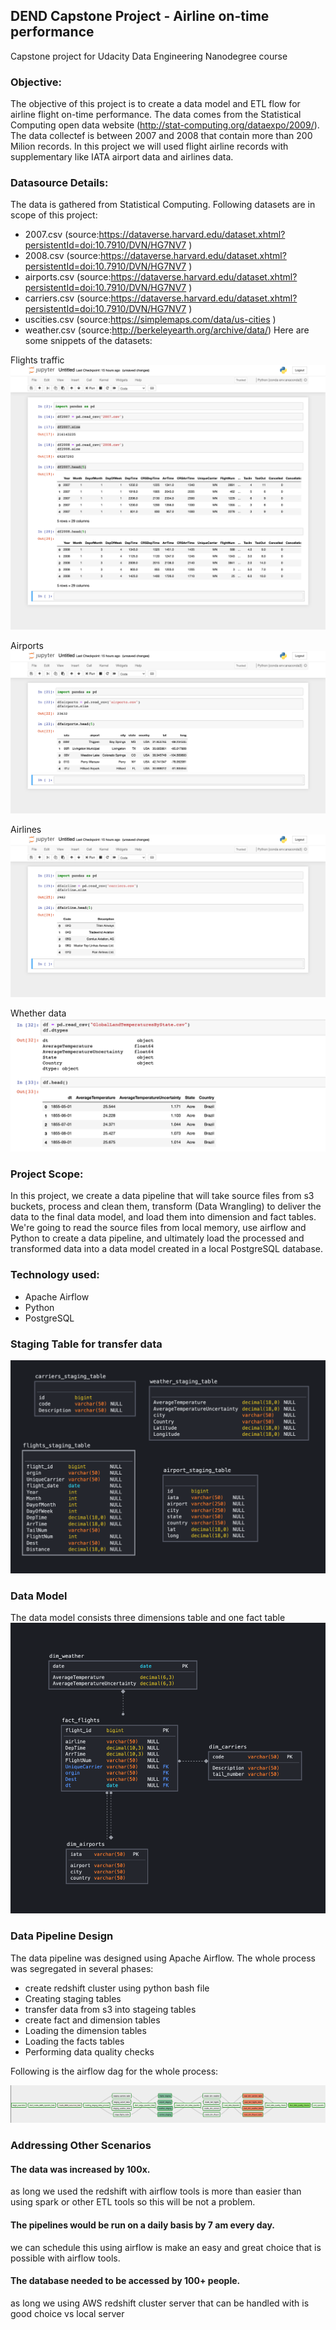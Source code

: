 ## DEND Capstone Project - Airline on-time performance
Capstone project for Udacity Data Engineering Nanodegree course

### Objective:
The objective of this project is to create a data model and ETL flow for airline flight on-time performance. The data comes from the Statistical Computing open data website (http://stat-computing.org/dataexpo/2009/). The data collectef is between 2007 and 2008 that contain more than 200 Milion records. In this project we will used flight airline records with supplementary like IATA airport data and airlines data.

### Datasource Details:
The data is gathered from Statistical Computing. Following datasets are in scope of this project:
- 2007.csv (source:https://dataverse.harvard.edu/dataset.xhtml?persistentId=doi:10.7910/DVN/HG7NV7 )
- 2008.csv (source:https://dataverse.harvard.edu/dataset.xhtml?persistentId=doi:10.7910/DVN/HG7NV7 )
- airports.csv (source:https://dataverse.harvard.edu/dataset.xhtml?persistentId=doi:10.7910/DVN/HG7NV7 )
- carriers.csv (source:https://dataverse.harvard.edu/dataset.xhtml?persistentId=doi:10.7910/DVN/HG7NV7 )
- uscities.csv (source:https://simplemaps.com/data/us-cities )
- weather.csv  (source:http://berkeleyearth.org/archive/data/)
Here are some snippets of the datasets:

Flights traffic
![flights](img/dataset_flights.png)

Airports
![Airports](img/dataset_airport.png)

Airlines
![Airlines](img/data_airlines.png)

Whether data
![Wether](img/wether_data.png)



### Project Scope:
In this project, we create a data pipeline that will take source files from s3 buckets, process and clean them, transform (Data Wrangling) to deliver the data to the final data model, and load them into dimension and fact tables. We're going to read the source files from local memory, use airflow and Python to create a data pipeline, and ultimately load the processed and transformed data into a data model created in a local PostgreSQL database.

### Technology used:
- Apache Airflow
- Python
- PostgreSQL
### Staging Table for transfer data
![stage-table](img/staging_table.png)

### Data Model
The data model consists three dimensions table and one fact table 
![Data-Model](img/star_schem_modal.png)

### Data Pipeline Design
The data pipeline was designed using Apache Airflow. The whole process was segregated in several phases:
- create redshift cluster using python bash file
- Creating staging tables
- transfer data from s3 into stageing tables
- create fact and dimension tables
- Loading the dimension tables
- Loading the facts tables 
- Performing data quality checks

Following is the airflow dag for the whole process:

![airflow-dag](img/airflow.png)

### Addressing Other Scenarios

#### The data was increased by 100x.

as long we used the redshift with airflow tools is more than easier than using spark or other ETL tools so this will be not a problem.

#### The pipelines would be run on a daily basis by 7 am every day.

we can schedule this using airflow is make an easy and great choice that is possible with airflow tools.
#### The database needed to be accessed by 100+ people.

as long we using AWS redshift cluster server that can be handled with is good choice vs local server
